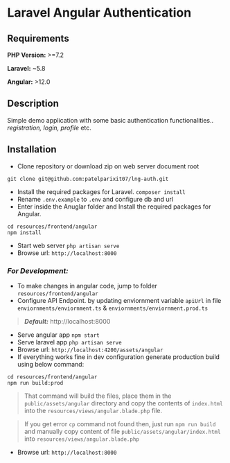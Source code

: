 # Laravel Angular Authentication

## Requirements
**PHP Version:** >=7.2

**Laravel:** ~5.8

**Angular:** >12.0 

## Description
Simple demo application with some basic authentication functionalities.. *registration, login, profile* etc.

## Installation
- Clone repository or download zip on web server document root
```
git clone git@github.com:patelparixit07/lng-auth.git
```
- Install the required packages for Laravel. ```composer install```
- Rename ```.env.example``` to ```.env``` and configure db and url
- Enter inside the Anuglar folder and Install the required packages for Angular.
 ```
 cd resources/frontend/angular
 npm install
 ```
- Start web server ```php artisan serve```
- Browse url: ```http://localhost:8000```


### *For Development:* 

- To make changes in angular code, jump to folder ```resources/frontend/angular```
- Configure API Endpoint. by updating enviornment variable ```apiUrl``` in file ```enviornments/enviornment.ts``` & ```enviornments/enviornment.prod.ts```
> ***Default:*** http://localhost:8000
- Serve angular app ```npm start```
- Serve laravel app ```php artisan serve```
- Browse url: ```http://localhost:4200/assets/angular```
- If everything works fine in dev configuration generate production build using below command:

```
cd resources/frontend/angular
npm run build:prod
```

> That command will build the files, place them in the ```public/assets/angular``` directory and copy the contents of ```index.html``` into the ```resources/views/angular.blade.php``` file.


> If you get error ```cp``` command not found then, just run ```npm run build``` and manually copy content of file ```public/assets/angular/index.html``` into ```resources/views/angular.blade.php``` 

- Browse url: ```http://localhost:8000```



